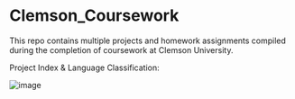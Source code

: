 # Clemson_Coursework

This repo contains multiple projects and homework assignments compiled during the completion of coursework at Clemson University.

Project Index & Language Classification:

![image](https://user-images.githubusercontent.com/84349109/155735387-9b335686-c90c-439d-959b-3cdf8891a97b.png)
